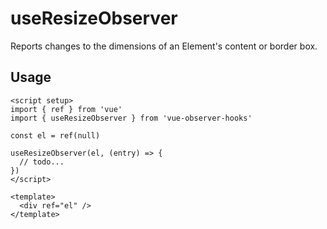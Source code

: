 # useResizeObserver

Reports changes to the dimensions of an Element's content or border box.

## Usage

```vue
<script setup>
import { ref } from 'vue'
import { useResizeObserver } from 'vue-observer-hooks'

const el = ref(null)

useResizeObserver(el, (entry) => {
  // todo...
})
</script>

<template>
  <div ref="el" />
</template>
```
